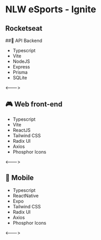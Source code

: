 
# NLW eSports - Ignite
## Rocketseat

##💠 API Backend
- Typescript
- Vite
- NodeJS
- Express
- Prisma
- SQLite

<--->

## 🎮 Web front-end
- Typescript
- Vite
- ReactJS
- Tailwind CSS
- Radix UI
- Axios
- Phosphor Icons

<--->

## 📱 Mobile
- Typescript
- ReactNative
- Expo
- Tailwind CSS
- Radix UI
- Axios
- Phosphor Icons

<--->
